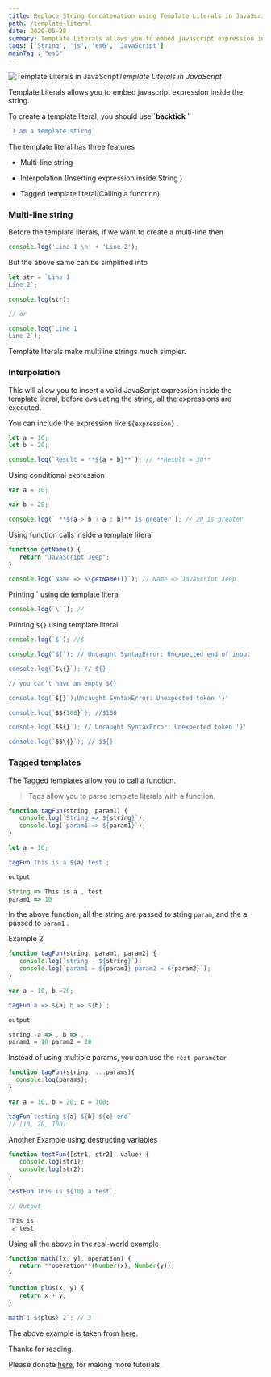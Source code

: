 ```yaml
---
title: Replace String Concatenation using Template Literals in JavaScript
path: /template-literal
date: 2020-05-28
summary: Template Literals allows you to embed javascript expression inside the string and call functions using Tagged template literal
tags: ['String', 'js', 'es6', 'JavaScript']
mainTag : "es6"
---
```


![Template Literals in JavaScript](https://cdn-images-1.medium.com/max/2800/1*97L17IA-0WdaxAs8dVPMwg.jpeg)*Template Literals in JavaScript*

Template Literals allows you to embed javascript expression inside the string.

To create a template literal, you should use **\`backtick \`**

```js
`I am a template stirng`
```

The template literal has three features

* Multi-line string

* Interpolation (Inserting expression inside String )

* Tagged template literal(Calling a function)

### Multi-line string

Before the template literals, if we want to create a multi-line then

```js
console.log('Line 1 \n' + 'Line 2');
```

But the above same can be simplified into

```js
let str = `Line 1
Line 2`;

console.log(str);

// or

console.log(`Line 1
Line 2`);
```

Template literals make multiline strings much simpler.

### Interpolation

This will allow you to insert a valid JavaScript expression inside the template literal, before evaluating the string, all the expressions are executed.

You can include the expression like `${expression}` .

```js
let a = 10;
let b = 20;

console.log(`Result = **${a + b}**`); // **Result = 30**
```

Using conditional expression

```js
var a = 10;

var b = 20;

console.log(` **${a > b ? a : b}** is greater`); // 20 is greater
```

Using function calls inside a template literal

```js
function getName() {
   return "JavaScript Jeep";
}

console.log(`Name => ${getName()}`); // Name => JavaScript Jeep

```

Printing ` using de template literal

```js
console.log(`\``); // `
```

Printing `${}` using template literal

```js
console.log(`$`); //$

console.log(`${`); // Uncaught SyntaxError: Unexpected end of input

console.log(`$\{}`); // ${}

// you can't have an empty ${}

console.log(`${}`);Uncaught SyntaxError: Unexpected token '}'

console.log(`$${100}`); //$100

console.log(`$${}`); // Uncaught SyntaxError: Unexpected token '}'

console.log(`$$\{}`); // $${}
```

### Tagged templates

The Tagged templates allow you to call a function.
> Tags allow you to parse template literals with a function.

```js
function tagFun(string, param1) {
   console.log(`String => ${string}`);
   console.log(`param1 => ${param1}`);
}

let a = 10;

tagFun`This is a ${a} test`;

output

String => This is a , test
param1 => 10
```

In the above function, all the string are passed to string `param`, and the a passed to `param1` .

Example 2

```js
function tagFun(string, param1, param2) {
   console.log(`string - ${string}`);
   console.log(`param1 = ${param1} param2 = ${param2}`);
}

var a = 10, b =20;

tagFun`a => ${a} b => ${b}`;

output

string -a => , b => ,
param1 = 10 param2 = 20
```

Instead of using multiple params, you can use the `rest parameter`

```js
function tagFun(string, ...params){
  console.log(params);
}

var a = 10, b = 20, c = 100;

tagFun`testing ${a} ${b} ${c} end`
// [10, 20, 100]
```

Another Example using destructing variables

```js
function testFun([str1, str2], value) {
   console.log(str1);
   console.log(str2);
}

testFun`This is ${10} a test`;

// Output

This is
 a test
```

Using all the above in the real-world example

```js
function math([x, y], operation) {
   return **operation**(Number(x), Number(y));
}

function plus(x, y) {
   return x + y;
}

math`1 ${plus} 2`; // 3
```

The above example is taken from [here](https://twitter.com/joelnet/status/1142217207042019330).

Thanks for reading.

Please donate [here](https://www.paypal.me/jagathishSaravanan?locale.x=en_GB), for making more tutorials.
